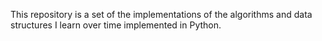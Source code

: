 This repository is a set of the implementations of the algorithms and data structures I learn over time implemented in Python.
